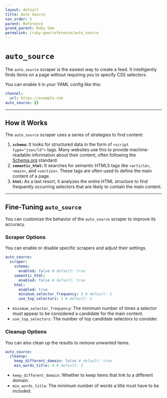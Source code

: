 ```yaml
---
layout: default
title: Auto Source
nav_order: 5
parent: Reference
grand_parent: Ruby Gem
permalink: /ruby-gem/reference/auto_source
---
```


# `auto_source`

The `auto_source` scraper is the easiest way to create a feed. It intelligently finds items on a page without requiring you to specify CSS selectors.

You can enable it in your YAML config like this:

```yaml
channel:
  url: https://example.com
auto_source: {}
```

---

## How it Works

The `auto_source` scraper uses a series of strategies to find content:

1.  **`schema`:** It looks for structured data in the form of `<script type="json/ld">` tags. Many websites use this to provide machine-readable information about their content, often following the [Schema.org](https://schema.org/) standard.
2.  **`semantic_html`:** It searches for semantic HTML5 tags like `<article>`, `<main>`, and `<section>`. These tags are often used to define the main content of a page.
3.  **`html`:** As a last resort, it analyzes the entire HTML structure to find frequently occurring selectors that are likely to contain the main content.

---

## Fine-Tuning `auto_source`

You can customize the behavior of the `auto_source` scraper to improve its accuracy.

### Scraper Options

You can enable or disable specific scrapers and adjust their settings.

```yaml
auto_source:
  scraper:
    schema:
      enabled: false # default: true
    semantic_html:
      enabled: false # default: true
    html:
      enabled: true
      minimum_selector_frequency: 3 # default: 2
      use_top_selectors: 3 # default: 5
```

- `minimum_selector_frequency`: The minimum number of times a selector must appear to be considered a candidate for the main content.
- `use_top_selectors`: The number of top candidate selectors to consider.

### Cleanup Options

You can also clean up the results to remove unwanted items.

```yaml
auto_source:
  cleanup:
    keep_different_domain: false # default: true
    min_words_title: 4 # default: 3
```

- `keep_different_domain`: Whether to keep items that link to a different domain.
- `min_words_title`: The minimum number of words a title must have to be included.
